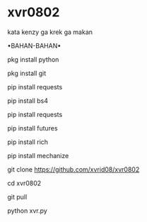 # xvr0802
kata kenzy ga krek ga makan

•BAHAN-BAHAN•

pkg install python

pkg install git

pip install requests

pip install bs4

pip install requests

pip install futures

pip install rich

pip install mechanize

git clone https://github.com/xvrid08/xvr0802

cd xvr0802

git pull

python xvr.py
